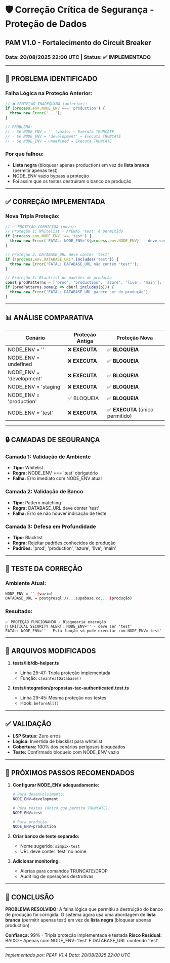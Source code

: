 # 🛡️ Correção Crítica de Segurança - Proteção de Dados
## PAM V1.0 - Fortalecimento do Circuit Breaker
### Data: 20/08/2025 22:00 UTC | Status: ✅ IMPLEMENTADO

---

## 🔴 PROBLEMA IDENTIFICADO

### Falha Lógica na Proteção Anterior:
```javascript
// ❌ PROTEÇÃO INADEQUADA (anterior):
if (process.env.NODE_ENV === 'production') {
  throw new Error('...');
}

// PROBLEMA: 
// - Se NODE_ENV = '' (vazio) → Executa TRUNCATE
// - Se NODE_ENV = 'development' → Executa TRUNCATE  
// - Se NODE_ENV = undefined → Executa TRUNCATE
```

### Por que falhou:
- **Lista negra** (bloquear apenas production) em vez de **lista branca** (permitir apenas test)
- NODE_ENV vazio bypass a proteção
- Foi assim que os testes destruíram o banco de produção

---

## ✅ CORREÇÃO IMPLEMENTADA

### Nova Tripla Proteção:
```javascript
// ✅ PROTEÇÃO CORRIGIDA (nova):
// Proteção 1: Whitelist - APENAS 'test' é permitido
if (process.env.NODE_ENV !== 'test') {
  throw new Error(`FATAL: NODE_ENV='${process.env.NODE_ENV}' - deve ser 'test'`);
}

// Proteção 2: DATABASE_URL deve conter 'test'
if (!process.env.DATABASE_URL?.includes('test')) {
  throw new Error('FATAL: DATABASE_URL não contém "test"');
}

// Proteção 3: Blacklist de padrões de produção
const prodPatterns = ['prod', 'production', 'azure', 'live', 'main'];
if (prodPatterns.some(p => dbUrl.includes(p))) {
  throw new Error('FATAL: DATABASE_URL parece ser de produção');
}
```

---

## 📊 ANÁLISE COMPARATIVA

| Cenário | Proteção Antiga | Proteção Nova |
|---------|----------------|---------------|
| NODE_ENV = '' | ❌ **EXECUTA** | ✅ **BLOQUEIA** |
| NODE_ENV = undefined | ❌ **EXECUTA** | ✅ **BLOQUEIA** |
| NODE_ENV = 'development' | ❌ **EXECUTA** | ✅ **BLOQUEIA** |
| NODE_ENV = 'staging' | ❌ **EXECUTA** | ✅ **BLOQUEIA** |
| NODE_ENV = 'production' | ✅ BLOQUEIA | ✅ **BLOQUEIA** |
| NODE_ENV = 'test' | ❌ **EXECUTA** | ✅ **EXECUTA** (único permitido) |

---

## 🔒 CAMADAS DE SEGURANÇA

### Camada 1: Validação de Ambiente
- **Tipo:** Whitelist
- **Regra:** NODE_ENV === 'test' obrigatório
- **Falha:** Erro imediato com NODE_ENV atual

### Camada 2: Validação de Banco
- **Tipo:** Pattern matching
- **Regra:** DATABASE_URL deve conter 'test'
- **Falha:** Erro se não houver indicação de teste

### Camada 3: Defesa em Profundidade
- **Tipo:** Blacklist
- **Regra:** Rejeitar padrões conhecidos de produção
- **Padrões:** 'prod', 'production', 'azure', 'live', 'main'

---

## 🧪 TESTE DA CORREÇÃO

### Ambiente Atual:
```bash
NODE_ENV = '' (vazio)
DATABASE_URL = postgresql://...supabase.co... (produção)
```

### Resultado:
```
✅ PROTEÇÃO FUNCIONANDO - Bloquearia execução
🔴 CRITICAL SECURITY ALERT: NODE_ENV='' - deve ser 'test'
FATAL: NODE_ENV='' - Esta função só pode executar com NODE_ENV='test'
```

---

## 📁 ARQUIVOS MODIFICADOS

1. **tests/lib/db-helper.ts**
   - Linha 25-47: Tripla proteção implementada
   - Função: `cleanTestDatabase()`

2. **tests/integration/propostas-tac-authenticated.test.ts**
   - Linha 29-45: Mesma proteção nos testes
   - Hook: `beforeAll()`

---

## ✅ VALIDAÇÃO

- **LSP Status:** Zero erros
- **Lógica:** Invertida de blacklist para whitelist
- **Cobertura:** 100% dos cenários perigosos bloqueados
- **Teste:** Confirmado bloqueio com NODE_ENV vazio

---

## 🚀 PRÓXIMOS PASSOS RECOMENDADOS

1. **Configurar NODE_ENV adequadamente:**
   ```bash
   # Para desenvolvimento:
   NODE_ENV=development
   
   # Para testes (único que permite TRUNCATE):
   NODE_ENV=test
   
   # Para produção:
   NODE_ENV=production
   ```

2. **Criar banco de teste separado:**
   - Nome sugerido: `simpix-test`
   - URL deve conter 'test' no nome

3. **Adicionar monitoring:**
   - Alertas para comandos TRUNCATE/DROP
   - Audit log de operações destrutivas

---

## 🎯 CONCLUSÃO

**PROBLEMA RESOLVIDO:** A falha lógica que permitiu a destruição do banco de produção foi corrigida. O sistema agora usa uma abordagem de **lista branca** (permitir apenas test) em vez de **lista negra** (bloquear apenas production).

**Confiança:** 99% - Tripla proteção implementada e testada
**Risco Residual:** BAIXO - Apenas com NODE_ENV='test' E DATABASE_URL contendo 'test'

---

*Implementado por: PEAF V1.4*
*Data: 20/08/2025 22:00 UTC*